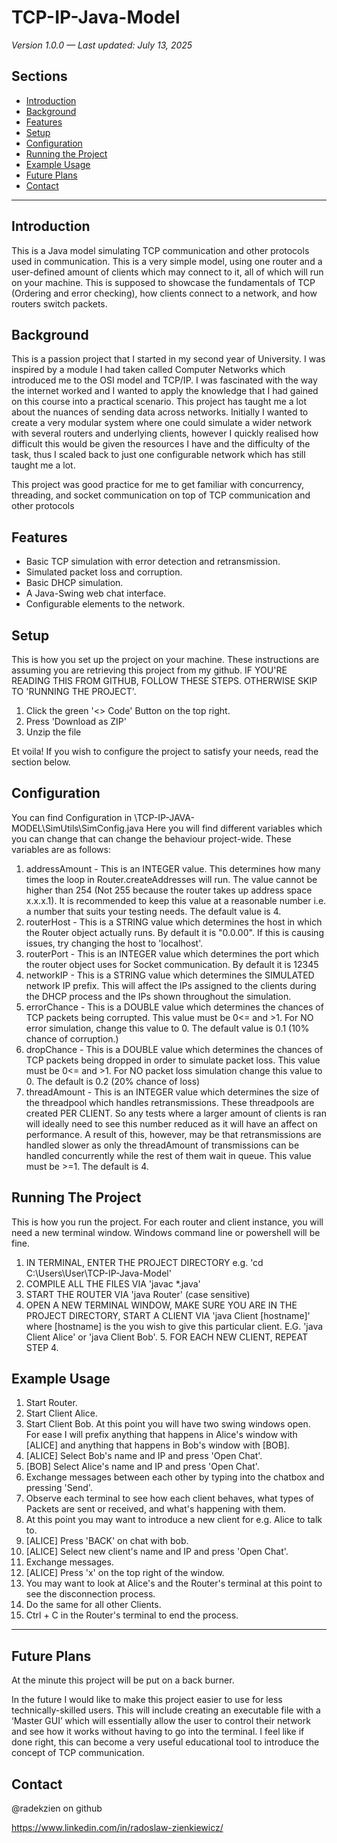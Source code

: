 # TCP-IP-Java-Model
*Version 1.0.0 — Last updated: July 13, 2025*
## Sections
- [Introduction](#introduction)
- [Background](#background)
- [Features](#features)
- [Setup](#setup)
- [Configuration](#configuration)
- [Running the Project](#running-the-project)
- [Example Usage](#example-usage)
- [Future Plans](#future-plans)
- [Contact](#contact)

---

## Introduction
This is a Java model simulating TCP communication and other protocols used in communication. This is a very simple model, using one router and a user-defined amount of clients which may connect to it, all of which will run on your machine. This is supposed to showcase the fundamentals of TCP (Ordering and error checking), how clients connect to a network, and how routers switch packets.

## Background
This is a passion project that I started in my second year of University. I was inspired by a module I had taken called Computer Networks which introduced me to the OSI model and TCP/IP. I was fascinated with the way the internet worked and I wanted to apply the knowledge that I had gained on this course into a practical scenario.
This project has taught me a lot about the nuances of sending data across networks. Initially I wanted to create a very modular system where one could simulate a wider network with several routers and underlying clients, however I quickly realised how difficult this would be given the resources I have and the difficulty of the task, thus I scaled back to just one configurable network which has still taught me a lot.

This project was good practice for me to get familiar with concurrency, threading, and socket communication on top of TCP communication and other protocols

## Features

- Basic TCP simulation with error detection and retransmission.
- Simulated packet loss and corruption.
- Basic DHCP simulation.
- A Java-Swing web chat interface.
- Configurable elements  to the network.

## Setup
This is how you set up the project on your machine. These instructions are assuming you are retrieving this project from my github.
IF YOU'RE READING THIS FROM GITHUB, FOLLOW THESE STEPS. OTHERWISE SKIP TO 'RUNNING THE PROJECT'.

1. Click the green '<> Code' Button on the top right.
2. Press 'Download as ZIP'
3. Unzip the file
        
Et voila! If you wish to configure the project to satisfy your needs, read the section below.


## Configuration
You can find Configuration in \TCP-IP-JAVA-MODEL\SimUtils\SimConfig.java Here you will find different variables which you can change that can change the behaviour project-wide. These variables are as follows:

1. addressAmount - This is an INTEGER value. This determines how many times the loop in Router.createAddresses will run. The value cannot be higher than 254 (Not 255 because the router takes up address space x.x.x.1). It is recommended to keep this value at a reasonable number i.e. a number that suits your testing needs. The default value is 4.
2. routerHost - This is a STRING value which determines the host in which the Router object actually runs. By default it is "0.0.00". If this is causing issues, try changing the host to 'localhost'.
3. routerPort - This is an INTEGER value which determines the port which the router object uses for Socket communication. By default it is 12345
4. networkIP - This is a STRING value which determines the SIMULATED network IP prefix. This will affect the IPs assigned to the clients during the DHCP process and the IPs shown throughout the simulation.
5. errorChance - This is a DOUBLE value which determines the chances of TCP packets being corrupted. This value must be 0<= and >1. For NO error simulation, change this value to 0. The default value is 0.1 (10% chance of corruption.)
6. dropChance - This is a DOUBLE value which determines the chances of TCP packets being dropped in order to simulate packet loss. This value must be 0<= and >1. For NO packet loss simulation change this value to 0. The default is 0.2 (20% chance of loss)
7. threadAmount - This is an INTEGER value which determines the size of the threadpool which handles retransmissions. These threadpools are created PER CLIENT. So any tests where a larger amount of clients is ran will ideally need to see this number reduced as it will have an affect on performance. A result of this, however, may be that retransmissions are handled slower as only the threadAmount of transmissions can be handled concurrently while the rest of them wait in queue. This value must be >=1. The default is 4.


## Running The Project
This is how you run the project. For each router and client instance, you will need a new terminal window. Windows command line or powershell will be fine.
1. IN TERMINAL, ENTER THE PROJECT DIRECTORY e.g. 'cd C:\Users\User\TCP-IP-Java-Model'
2. COMPILE ALL THE FILES VIA 'javac *.java'
3. START THE ROUTER VIA 'java Router' (case sensitive)
4. OPEN A NEW TERMINAL WINDOW, MAKE SURE YOU ARE IN THE PROJECT DIRECTORY, START A CLIENT VIA 'java Client [hostname]' where [hostname] is the you wish to give this particular client. E.G. 'java Client Alice' or 'java Client Bob'.
   5. FOR EACH NEW CLIENT, REPEAT STEP 4.


## Example Usage
1. Start Router.
2. Start Client Alice.
3. Start Client Bob. At this point you will have two swing windows open. For ease I will prefix anything that happens in Alice's window with [ALICE] and anything that happens in Bob's window with [BOB].
4. [ALICE] Select Bob's name and IP and press 'Open Chat'.
5. [BOB] Select Alice's name and IP and press 'Open Chat'.
6. Exchange messages between each other by typing into the chatbox and pressing 'Send'.
7. Observe each terminal to see how each client behaves, what types of Packets are sent or received, and what's happening with them.
8. At this point you may want to introduce a new client for e.g. Alice to talk to.
9. [ALICE] Press 'BACK' on chat with bob.
10. [ALICE] Select new client's name and IP and press 'Open Chat'.
11. Exchange messages.
12. [ALICE] Press 'x' on the top right of the window.
13. You may want to look at Alice's and the Router's terminal at this point to see the disconnection process.
14. Do the same for all other Clients.
15. Ctrl + C in the Router's terminal to end the process.
---

## Future Plans
At the minute this project will be put on a back burner.

In the future I would like to make this project easier to use for less technically-skilled users.  This will include creating an executable file with a ‘Master GUI’ which will essentially allow the user to control their network and see how it works without having to go into the terminal. I feel like if done right, this can become a very useful educational tool to introduce the concept of TCP communication.

## Contact
@radekzien on github

https://www.linkedin.com/in/radoslaw-zienkiewicz/
